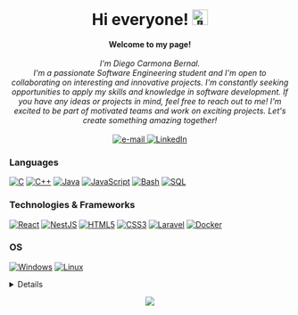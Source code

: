 <h1 align="center">Hi everyone! <img src="https://github.com/carmonabernaldiego/carmonabernaldiego/assets/43613125/109b6957-b112-4c27-be22-31eb35383d44" width="28px" alt="👋"></h1>

<p align="center">
    <b>Welcome to my page!</b><br><br>
    <i>
        I'm Diego Carmona Bernal.<br>
        I'm a passionate Software Engineering student and I'm open to collaborating on interesting and innovative projects. I'm constantly seeking opportunities to apply my skills and knowledge in software development. If you have any ideas or projects in mind, feel free to reach out to me! I'm excited to be part of motivated teams and work on exciting projects. Let's create something amazing together!<br>
    </i><br>
    <a href="mailto:cbdiegox@gmail.com">
        <img src="https://img.shields.io/badge/Email-1f6feb?style=flat-square&logo=gmail&logoColor=white" alt="e-mail">
    </a>
    <a href="https://www.linkedin.com/in/cbdiego/">
        <img src="https://img.shields.io/badge/LinkedIn-1f6feb?style=flat-square&logo=linkedin" alt="LinkedIn">
    </a>
</p>

### Languages

[![C](https://img.shields.io/badge/c-black?style=for-the-badge&logo=c)](https://github.com/carmonabernaldiego)
[![C++](https://img.shields.io/badge/c++-black?style=for-the-badge&logo=cplusplus)](https://github.com/carmonabernaldiego)
[![Java](https://img.shields.io/badge/java-black?style=for-the-badge&logo=openjdk)](https://github.com/carmonabernaldiego)
[![JavaScript](https://img.shields.io/badge/javascript-black?style=for-the-badge&logo=javascript)](https://github.com/carmonabernaldiego)
[![Bash](https://img.shields.io/badge/php-black?style=for-the-badge&logo=php&logoColor=white)](https://github.com/carmonabernaldiego)
[![SQL](https://img.shields.io/badge/sql-black?style=for-the-badge&logo=mysql)](https://github.com/carmonabernaldiego)

### Technologies & Frameworks

[![React](https://img.shields.io/badge/react-black?style=for-the-badge&logo=react)](https://github.com/carmonabernaldiego)
[![NestJS](https://img.shields.io/badge/nestjs-black?style=for-the-badge&logo=nestjs)](https://github.com/carmonabernaldiego)
[![HTML5](https://img.shields.io/badge/html5-black?style=for-the-badge&logo=html5)](https://hub.docker.com/u/carmonabernaldiego)
[![CSS3](https://img.shields.io/badge/css3-black?style=for-the-badge&logo=css3)](https://hub.docker.com/u/carmonabernaldiego)
[![Laravel](https://img.shields.io/badge/laravel-black?style=for-the-badge&logo=laravel)](https://hub.docker.com/u/carmonabernaldiego)
[![Docker](https://img.shields.io/badge/docker-black?style=for-the-badge&logo=docker)](https://hub.docker.com/u/carmonabernaldiego)

### OS

[![Windows](https://img.shields.io/badge/Windows-black?style=for-the-badge&logo=Windows)](https://github.com/carmonabernaldiego)
[![Linux](https://img.shields.io/badge/linux-black?style=for-the-badge&logo=Linux)](https://github.com/carmonabernaldiego)

<details>
<p align="center">
  <a href="https://github.com/carmonabernaldiego">
    <img src="http://github-profile-summary-cards.vercel.app/api/cards/profile-details?username=carmonabernaldiego&theme=bear" />
  </a>
    <a href="https://github.com/carmonabernaldiego">
    <img src="http://github-profile-summary-cards.vercel.app/api/cards/repos-per-language?username=carmonabernaldiego&theme=bear" />
  </a>
    <a href="https://github.com/carmonabernaldiego">
    <img src="http://github-profile-summary-cards.vercel.app/api/cards/most-commit-language?username=carmonabernaldiego&theme=bear" />
  </a>
    <a href="https://github.com/carmonabernaldiego">
    <img src="http://github-profile-summary-cards.vercel.app/api/cards/productive-time?username=carmonabernaldiego&theme=bear&utcOffset=8" />
  </a>
  <a href="https://github.com/carmonabernaldiego">
    <img src="http://github-profile-summary-cards.vercel.app/api/cards/stats?username=carmonabernaldiego&theme=bear" />
  </a>
</p>
</details>

<p align="center">
  <a href="https://github.com/carmonabernaldiego">
    <img src="https://komarev.com/ghpvc/?username=carmonabernaldiego&color=1f6feb" />
  </a>
</p>

<!--
**carmonabernaldiego/carmonabernaldiego** is a ✨ _special_ ✨ repository because its `README.md` (this file) appears on your GitHub profile.

Here are some ideas to get you started:

- 🔭 I’m currently working on ...
- 🌱 I’m currently learning ...
- 👯 I’m looking to collaborate on ...
- 🤔 I’m looking for help with ...
- 💬 Ask me about ...
- 📫 How to reach me: ...
- 😄 Pronouns: ...
- ⚡ Fun fact: ...
-->
